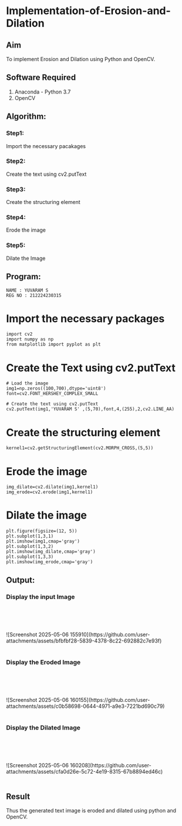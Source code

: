 # Implementation-of-Erosion-and-Dilation
## Aim
To implement Erosion and Dilation using Python and OpenCV.
## Software Required
1. Anaconda - Python 3.7
2. OpenCV
## Algorithm:
### Step1:
Import the necessary pacakages
<br>

### Step2:
Create the text using cv2.putText
<br>

### Step3:
Create the structuring element
<br>

### Step4:
Erode the image
<br>

### Step5:
Dilate the Image
<br>

 
## Program:
```
NAME : YUVARAM S
REG NO : 212224230315
```
# Import the necessary packages
```
import cv2
import numpy as np
from matplotlib import pyplot as plt
```
# Create the Text using cv2.putText
```
# Load the image
img1=np.zeros((100,700),dtype='uint8')
font=cv2.FONT_HERSHEY_COMPLEX_SMALL

# Create the text using cv2.putText
cv2.putText(img1,'YUVARAM S' ,(5,70),font,4,(255),2,cv2.LINE_AA)
```
# Create the structuring element
```
kernel1=cv2.getStructuringElement(cv2.MORPH_CROSS,(5,5))
```
# Erode the image
```
img_dilate=cv2.dilate(img1,kernel1)
img_erode=cv2.erode(img1,kernel1)
```
# Dilate the image
```
plt.figure(figsize=(12, 5))
plt.subplot(1,3,1)
plt.imshow(img1,cmap='gray')
plt.subplot(1,3,2)
plt.imshow(img_dilate,cmap='gray')
plt.subplot(1,3,3)
plt.imshow(img_erode,cmap='gray')
```
## Output:

### Display the input Image
<br>
<br>
<br>
<br>![Screenshot 2025-05-06 155910](https://github.com/user-attachments/assets/bfbfbf28-5839-4378-8c22-692882c7e93f)

<br>
<br>

### Display the Eroded Image
<br>
<br>
<br>
<br>![Screenshot 2025-05-06 160155](https://github.com/user-attachments/assets/c0b58698-0644-4971-a9e3-7221bd690c79)

<br>
<br>

### Display the Dilated Image
<br>
<br>
<br>
<br>![Screenshot 2025-05-06 160208](https://github.com/user-attachments/assets/cfa0d26e-5c72-4e19-8315-67b8894ed46c)

<br>
<br>

## Result
Thus the generated text image is eroded and dilated using python and OpenCV.

